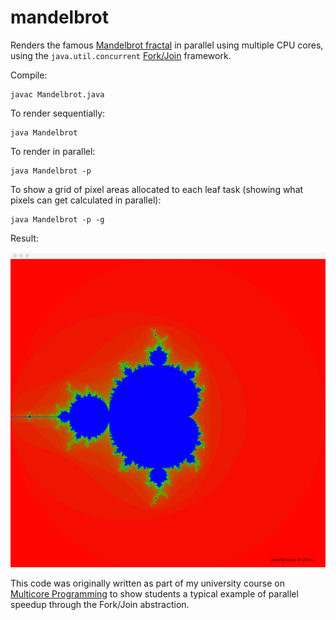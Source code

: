 # mandelbrot

Renders the famous [Mandelbrot fractal](https://en.wikipedia.org/wiki/Mandelbrot_set) in parallel using multiple CPU cores, using the `java.util.concurrent` [Fork/Join](https://docs.oracle.com/javase/tutorial/essential/concurrency/forkjoin.html) framework.

Compile:

```
javac Mandelbrot.java
```

To render sequentially:

```
java Mandelbrot
```

To render in parallel:

```
java Mandelbrot -p
```

To show a grid of pixel areas allocated to each leaf task (showing what pixels can get calculated in parallel):

```
java Mandelbrot -p -g
```

Result:

![Rendered result](output.png)

This code was originally written as part of my university course on [Multicore Programming](http://soft.vub.ac.be/~tvcutsem/multicore/) to show students a typical example of parallel speedup through the Fork/Join abstraction.